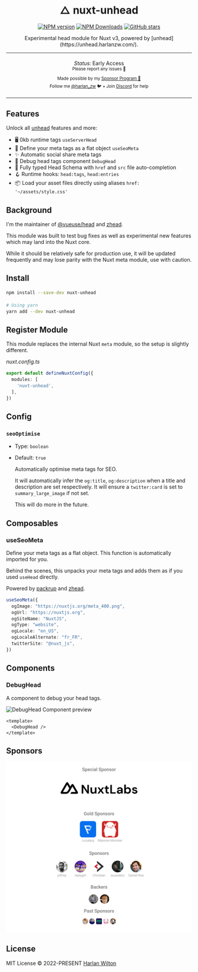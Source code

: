 <h1 align='center'>△ nuxt-unhead</h1>

<p align="center">
<a href='https://github.com/harlan-zw/nuxt-unhead/actions/workflows/test.yml'>
</a>
<a href="https://www.npmjs.com/package/nuxt-unhead" target="__blank"><img src="https://img.shields.io/npm/v/nuxt-unhead?style=flat&colorA=002438&colorB=28CF8D" alt="NPM version"></a>
<a href="https://www.npmjs.com/package/nuxt-unhead" target="__blank"><img alt="NPM Downloads" src="https://img.shields.io/npm/dm/nuxt-unhead?flat&colorA=002438&colorB=28CF8D"></a>
<a href="https://github.com/harlan-zw/nuxt-unhead" target="__blank"><img alt="GitHub stars" src="https://img.shields.io/github/stars/harlan-zw/nuxt-unhead?flat&colorA=002438&colorB=28CF8D"></a>
</p>


<p align="center">
Experimental head module for Nuxt v3, powered by [unhead](https://unhead.harlanzw.com/).
</p>

<p align="center">
<table>
<tbody>
<td align="center">
<img width="800" height="0" /><br>
<i>Status:</i> Early Access</b> <br>
<sup> Please report any issues 🐛</sup><br>
<sub>Made possible by my <a href="https://github.com/sponsors/harlan-zw">Sponsor Program 💖</a><br> Follow me <a href="https://twitter.com/harlan_zw">@harlan_zw</a> 🐦 • Join <a href="https://discord.gg/275MBUBvgP">Discord</a> for help</sub><br>
<img width="800" height="0" />
</td>
</tbody>
</table>
</p>

## Features

Unlock all [unhead](https://unhead.harlanzw.com/) features and more:
- 🖥️ 0kb runtime tags `useServerHead`
- 🧙 Define your meta tags as a flat object `useSeoMeta`
- ✨ Automatic social share meta tags
- 🤖 Debug head tags component `DebugHead`
- 🌳 Fully typed Head Schema with `href` and `src` file auto-completion
- 🪝 Runtime hooks: `head:tags`, `head:entries`
- 📦 Load your asset files directly using aliases `href: '~/assets/style.css'`

## Background

I'm the maintainer of [@vueuse/head](https://github.com/vueuse/head) and [zhead](https://github.com/harlan-zw/zhead).

This module was built to test bug fixes as well as experimental new features which may
land into the Nuxt core.

While it should be relatively safe for production use, it will be updated frequently and may lose parity with the Nuxt meta module, use with caution.

## Install

```bash
npm install --save-dev nuxt-unhead

# Using yarn
yarn add --dev nuxt-unhead
```

## Register Module 

This module replaces the internal Nuxt `meta` module, so the setup is slightly different.

_nuxt.config.ts_

```ts
export default defineNuxtConfig({
  modules: [
    'nuxt-unhead',
  ],
})
```


## Config

### `seoOptimise`

- Type: `boolean`
- Default: `true`

  Automatically optimise meta tags for SEO. 
  
  It will automatically infer the `og:title`, `og:description` when a title and description are set respectively. It will
  ensure a `twitter:card` is set to `summary_large_image` if not set.
  
  This will do more in the future.

## Composables

### useSeoMeta

Define your meta tags as a flat object. This function is automatically imported for you.

Behind the scenes, this unpacks your meta tags and adds them as if you used `useHead` directly.

Powered by [packrup](https://github.com/harlan-zw/packrup) and [zhead](https://github.com/harlan-zw/zhead).

```ts
useSeoMeta({
  ogImage: "https://nuxtjs.org/meta_400.png",
  ogUrl: "https://nuxtjs.org",
  ogSiteName: "NuxtJS",
  ogType: "website",
  ogLocale: "en_US",
  ogLocaleAlternate: "fr_FR",
  twitterSite: "@nuxt_js",
})
```

## Components

### DebugHead

A component to debug your head tags.

<img src="https://raw.githubusercontent.com/harlan-zw/nuxt-unhead/main/.github/component.png" alt="DebugHead Component preview">

```vue
<template>
  <DebugHead />
</template>
```

## Sponsors

<p align="center">
  <a href="https://raw.githubusercontent.com/harlan-zw/static/main/sponsors.svg">
    <img src='https://raw.githubusercontent.com/harlan-zw/static/main/sponsors.svg'/>
  </a>
</p>


## License

MIT License © 2022-PRESENT [Harlan Wilton](https://github.com/harlan-zw)
